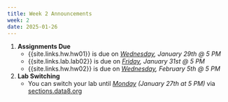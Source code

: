 ```yaml
---
title: Week 2 Announcements
week: 2
date: 2025-01-26
---
```


1. **Assignments Due**
    * {{site.links.hw.hw01}} is due on *<u>Wednesday</u>, January 29th @ 5 PM*
    * {{site.links.lab.lab02}} is due on *<u>Friday</u>, January 31st @ 5 PM*
    * {{site.links.hw.hw02}} is due on *<u>Wednesday</u>, February 5th @ 5 PM*
2. **Lab Switching**
    * You can switch your lab until *<u>Monday</u> (January 27th at 5 PM)* via [sections.data8.org](https://sections.data8.org/)
